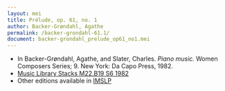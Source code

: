 ```yaml
---
layout: mei
title: Prélude, op. 61, no. 1
author: Backer-Grøndahl, Agathe
permalink: /backer-grondahl-61.1/
document: backer-grondahl_prelude_op61_no1.mei
---
```


- In Backer-Grøndahl, Agathe, and Slater, Charles. *Piano music.* Women Composers Series; 9. New York: Da Capo Press, 1982.
- <a href="https://tufts-primo.hosted.exlibrisgroup.com/permalink/f/14dinuo/01TUN_ALMA2185674780003851" target="_blank">Music Library Stacks M22.B19 S6 1982</a>
- Other editions available in <a href="https://imslp.org/wiki/Pr%C3%A9lude_et_Grand_Menuet%2C_Op.61_(Backer-Gr%C3%B8ndahl%2C_Agathe))" target="_blank">IMSLP</a>

